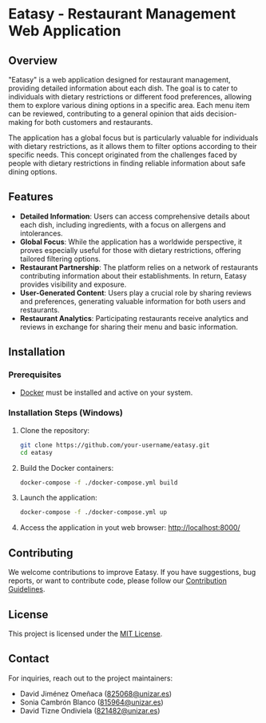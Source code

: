 # Eatasy - Restaurant Management Web Application

## Overview
"Eatasy" is a web application designed for restaurant management, providing detailed information about each dish. The goal is to cater to individuals with dietary restrictions or different food preferences, allowing them to explore various dining options in a specific area. Each menu item can be reviewed, contributing to a general opinion that aids decision-making for both customers and restaurants.

The application has a global focus but is particularly valuable for individuals with dietary restrictions, as it allows them to filter options according to their specific needs. This concept originated from the challenges faced by people with dietary restrictions in finding reliable information about safe dining options.

## Features
- **Detailed Information**: Users can access comprehensive details about each dish, including ingredients, with a focus on allergens and intolerances.
- **Global Focus**: While the application has a worldwide perspective, it proves especially useful for those with dietary restrictions, offering tailored filtering options.
- **Restaurant Partnership**: The platform relies on a network of restaurants contributing information about their establishments. In return, Eatasy provides visibility and exposure.
- **User-Generated Content**: Users play a crucial role by sharing reviews and preferences, generating valuable information for both users and restaurants.
- **Restaurant Analytics**: Participating restaurants receive analytics and reviews in exchange for sharing their menu and basic information.

## Installation

### Prerequisites
- [Docker](https://www.docker.com/) must be installed and active on your system.

### Installation Steps (Windows)

1. Clone the repository:
   ```bash
   git clone https://github.com/your-username/eatasy.git
   cd eatasy
2. Build the Docker containers:
   ```bash
   docker-compose -f ./docker-compose.yml build
3. Launch the application:
   ```bash
   docker-compose -f ./docker-compose.yml up
4. Access the application in yout web browser:
   [http://localhost:8000/](http://localhost:8000/)
   
## Contributing
We welcome contributions to improve Eatasy. If you have suggestions, bug reports, or want to contribute code, please follow our [Contribution Guidelines](CONTRIBUTING.md).

## License
This project is licensed under the [MIT License](LICENSE).

## Contact
For inquiries, reach out to the project maintainers:
- David Jiménez Omeñaca (825068@unizar.es)
- Sonia Cambrón Blanco (815964@unizar.es)
- David Tizne Ondiviela (821482@unizar.es)
